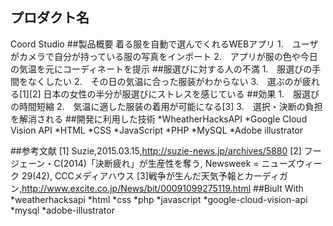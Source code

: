 ## プロダクト名
Coord Studio
##製品概要
着る服を自動で選んでくれるWEBアプリ
1.　ユーザがカメラで自分が持っている服の写真をインポート
2.　アプリが服の色や今日の気温を元にコーディネートを提示
##服選びに対する人の不満
1.　服選びの手間をなくしたい
2.　その日の気温に合った服装がわからない
3.　選ぶのが疲れる[1][2] 日本の女性の半分が服選びにストレスを感じている
##効果
1.　服選びの時間短縮
2.　気温に適した服装の着用が可能になる[3]
3.　選択・決断の負担を解消される
##開発に利用した技術
*WheatherHacksAPI
*Google Cloud Vision API
*HTML
*CSS
*JavaScript
*PHP
*MySQL
*Adobe illustrator

##参考文献
[1] Suzie,2015.03.15,http://suzie-news.jp/archives/5880
[2] フージェーン・C(2014)「決断疲れ」が生産性を奪う, Newsweek = ニューズウィーク 29(42), CCCメディアハウス
[3]戦争が生んだ天気予報とカーディガン,http://www.excite.co.jp/News/bit/00091099275119.html
##Biult With
*weatherhacksapi
*html
*css
*php
*javascript
*google-cloud-vision-api
*mysql
*adobe-illustrator

